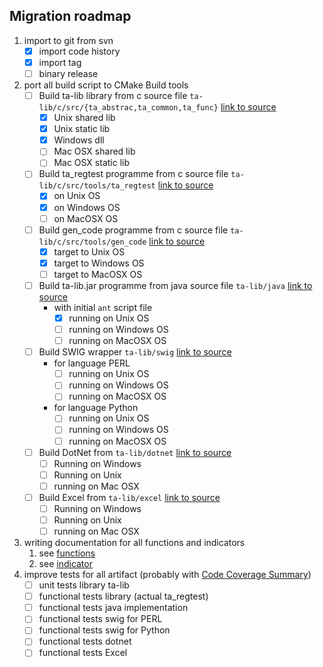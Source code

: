 ## Migration roadmap


  1. import to git from svn
     * [x] import code history
     * [x] import tag
     * [ ] binary release
  2. port all build script to CMake Build tools
     * [ ] Build ta-lib library from c source file `ta-lib/c/src/{ta_abstrac,ta_common,ta_func}` [link to source](ta-lib/c/src)
       * [x] Unix shared lib
       * [x] Unix static lib
       * [x] Windows dll
       * [ ] Mac OSX shared lib
       * [ ] Mac OSX static lib
     * [ ] Build ta_regtest programme from c source file `ta-lib/c/src/tools/ta_regtest` [link to source](ta-lib/c/src/tools/ta_regtest)
       * [x] on Unix OS
       * [x] on Windows OS
       * [ ] on MacOSX OS
     * [ ] Build gen_code programme from c source file `ta-lib/c/src/tools/gen_code` [link to source](ta-lib/c/src/tools/gen_code)
        * [x] target to Unix OS
        * [x] target to Windows OS
        * [ ] target to MacOSX OS
     * [ ] Build ta-lib.jar programme from java source file `ta-lib/java` [link to source](ta-lib/java)
       * with initial `ant` script file
          * [x] running on Unix OS
          * [ ] running on Windows OS
          * [ ] running on MacOSX OS
     * [ ] Build SWIG wrapper `ta-lib/swig` [link to source](ta-lib/swig)
       * for language PERL
          * [ ] running on Unix OS
          * [ ] running on Windows OS
          * [ ] running on MacOSX OS
       * for language Python
          * [ ] running on Unix OS
          * [ ] running on Windows OS
          * [ ] running on MacOSX OS
     * [ ] Build DotNet from `ta-lib/dotnet` [link to source](ta-lib/dotnet)
       * [ ] Running on Windows
       * [ ] Running on Unix
       * [ ] running on Mac OSX
     * [ ] Build Excel from `ta-lib/excel` [link to source](ta-lib/excel)
       * [ ] Running on Windows
       * [ ] Running on Unix
       * [ ] running on Mac OSX

  3. writing documentation for all functions and indicators
     1. see [functions](tadoc/functions.rst)
     2. see [indicator](tadoc/indicators.rst)
  4. improve tests for all artifact (probably with [Code Coverage Summary](https://github.com/marketplace/actions/code-coverage-summary))
     * [ ] unit tests library ta-lib
     * [ ] functional tests library (actual ta_regtest)
     * [ ] functional tests java implementation
     * [ ] functional tests swig for PERL
     * [ ] functional tests swig for Python
     * [ ] functional tests dotnet
     * [ ] functional tests Excel
